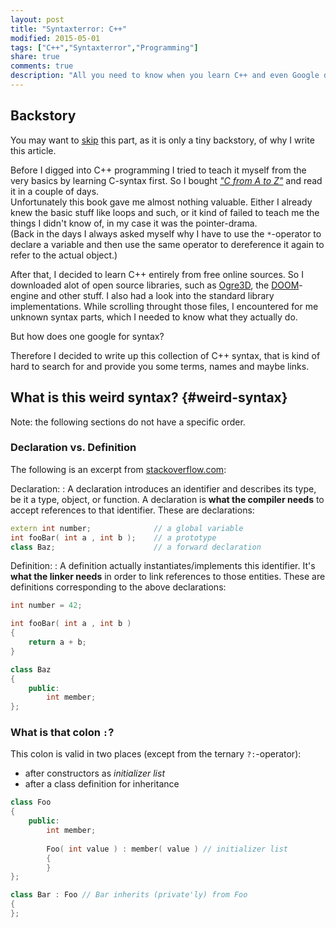 ```yaml
---
layout: post
title: "Syntaxterror: C++"
modified: 2015-05-01
tags: ["C++","Syntaxterror","Programming"]
share: true
comments: true
description: "All you need to know when you learn C++ and even Google doesn't help you out."
---
```


## Backstory

You may want to [skip](#weird-syntax) this part, as it is only a tiny backstory, of why I write this article.

Before I digged into C++ programming I tried to teach it myself from the very basics by learning C-syntax first. So I bought [_"C from A to Z"_](http://openbook.rheinwerk-verlag.de/c_von_a_bis_z/) and read it in a couple of days.  
Unfortunately this book gave me almost nothing valuable. Either I already knew the basic stuff like loops and such, or it kind of failed to teach me the things I didn't know of, in my case it was the pointer-drama.  
(Back in the days I always asked myself why I have to use the `*`-operator to declare a variable and then use the same operator to dereference it again to refer to the actual object.)

After that, I decided to learn C++ entirely from free online sources. So I downloaded alot of open source libraries, such as [Ogre3D](), the [DOOM]()-engine and other stuff. I also had a look into the standard library implementations. While scrolling throught those files, I encountered for me unknown syntax parts, which I needed to know what they actually do.

But how does one google for syntax?

Therefore I decided to write up this collection of C++ syntax, that is kind of hard to search for and provide you some terms, names and maybe links.

## What is this weird syntax? {#weird-syntax}

Note: the following sections do not have a specific order.

### Declaration vs. Definition

The following is an excerpt from [stackoverflow.com](http://stackoverflow.com/a/1410632/3087952):

Declaration:
: A declaration introduces an identifier and describes its type, be it a type, object, or function. A declaration is **what the compiler needs** to accept references to that identifier. These are declarations:

  ~~~ cpp
  extern int number;              // a global variable
  int fooBar( int a , int b );    // a prototype
  class Baz;                      // a forward declaration
  ~~~

Definition:
: A definition actually instantiates/implements this identifier. It's **what the linker needs** in order to link references to those entities. These are definitions corresponding to the above declarations:

  ~~~ cpp
  int number = 42;

  int fooBar( int a , int b )
  {
      return a + b;
  }

  class Baz
  {
      public:
          int member;
  };
  ~~~

### What is that colon `:`?

This colon is valid in two places (except from the ternary `?:`-operator):

- after constructors as _initializer list_
- after a class definition for inheritance

~~~ cpp
class Foo
{
    public:
        int member;
        
        Foo( int value ) : member( value ) // initializer list
        {
        }
};

class Bar : Foo // Bar inherits (private'ly) from Foo
{
};

~~~ 



